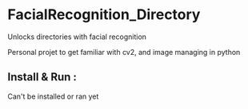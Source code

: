 # FacialRecognition_Directory
Unlocks directories with facial recognition


Personal projet to get familiar with cv2, and image managing in python


Install & Run :
-
Can't be installed or ran yet
